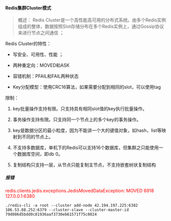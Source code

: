 ####  Redis集群Cluster模式

>  概述： Redis Cluster是一个高性能高可用的分布式系统。由多个Redis实例组成的整体，数据按照Slot存储分布在多个Redis实例上，通过Gossip协议来进行节点之间通信 ；
>

Redis Cluster的特性：

* 写安全、可用性、性能 ；

* 两种重定向：MOVED和ASK

* 容错机制：PFAIL和FAIL两种状态

* Key分配模型：使用CRC16算法，如果需要分配到相同的slot，可以使用tag 

限制：

1. key批量操作支持有限。只支持具有相同slot值的key执行批量操作。

2. 事务操作支持有限。只支持同一个节点上的多个key的事务操作。

3. key是数据分区的最小粒度，因为不能讲一个大的键值对象，如hash，list等映射到不同的节点上。

4. 不支持多数据库，单机下的Redis可以支持16个数据库，但集群之只能使用一个数据库空间，即db 0。

5. 复制结构只支持一层，从节点只能复制主节点，不支持嵌套树状复制结构









##### 报错

<font color="red">redis.clients.jedis.exceptions.JedisMovedDataException: MOVED 6918 127.0.0.1:6380</font>





```
./redis-cli -a root --cluster add-node 42.194.197.225:6382 106.53.88.252:6379 --cluster-slave --cluster-master-id 79d086d5bdd0c81936aaf3730eb61571f75c8024
```

